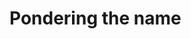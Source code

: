 # Pondering the name

<!--
## Apsamikku extended

## Fleur-de-Lis and Tree of Life

## Lilies and pomegranates

## Life and death drama

## Sweet and salty waters
-->
